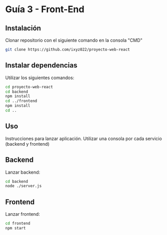 # Guía 3 - Front-End

## Instalación

Clonar repositorio con el siguiente comando en la consola "CMD"
```bash
git clone https://github.com/ixyz022/proyecto-web-react
```

## Instalar dependencias
Utilizar los siguientes comandos:
```bash
cd proyecto-web-react
cd backend
npm install
cd ../frontend
npm install
cd ..
```

## Uso
Instrucciones para lanzar aplicación. Utilizar una consola por cada servicio (backend y frontend)

## Backend
Lanzar backend:
```bash
cd backend
node ./server.js
```

## Frontend
Lanzar frontend:
```bash
cd frontend
npm start
```